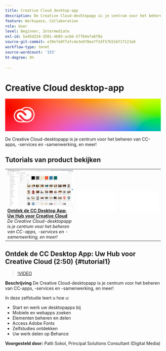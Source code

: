 ```yaml
---
title: Creative Cloud desktop-app
description: De Creative Cloud-desktopapp is je centrum voor het beheren van CC-apps, -services en -samenwerking, en meer!
feature: Workspace, Collaboration
role: User
level: Beginner, Intermediate
exl-id: 5a45d334-3581-4b85-acb6-57764efa6f0a
source-git-commit: e39efe0f7afc4e3e970ea7f2df57b51bf17123a6
workflow-type: tm+mt
source-wordcount: '153'
ht-degree: 8%

---
```


# Creative Cloud desktop-app

![Hoofdafbeelding van zelfstudie](../assets/CCDA.jpg)

De Creative Cloud-desktopapp is je centrum voor het beheren van CC-apps, -services en -samenwerking, en meer!

## Tutorials van product bekijken

<table style="table-layout:fixed">
<tr>
 <td>
   <a href="creativeclouddesktopapp.md#tutorial1">
      <img alt="Ontdek de CC Desktop App: Uw Hub voor Creative Cloud" src="../assets/ccda_overview_sokol_thumbnail.jpg" />
   </a>
    <div>
   <a href="creativeclouddesktopapp.md#tutorial1"><strong>Ontdek de CC Desktop App: Uw Hub voor Creative Cloud</strong></a>
    </div>
    <em>De Creative Cloud-desktopapp is je centrum voor het beheren van CC-apps, -services en -samenwerking, en meer!</em>
    <br>
  </td>
  <td>
    <img alt="Spacer" src="../assets/Whitespacer.png" />
    <div>
    <br>
  </td>
  <td>
    <img alt="Spacer" src="../assets/Whitespacer.png" />
    <div>
    <br>
  </td>
</tr>
</table>

## Ontdek de CC Desktop App: Uw Hub voor Creative Cloud (2:50) {#tutorial1}

>[!VIDEO](https://video.tv.adobe.com/v/327095?hidetitle=true)

**Beschrijving**
De Creative Cloud-desktopapp is je centrum voor het beheren van CC-apps, -services en -samenwerking, en meer!

In deze zelfstudie leert u hoe u:
* Start en werk uw desktopapps bij
* Mobiele en webapps zoeken
* Elementen beheren en delen
* Access Adobe Fonts
* Zelfstudies ontdekken
* Uw werk delen op Behance

**Voorgesteld door:**
Patti Sokol, Principal Solutions Consultant (Digital Media)
